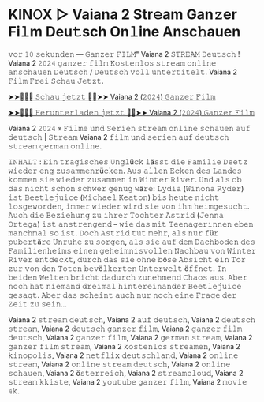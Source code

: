 <h1>KIN𝙾X ▷ Vaiana 2 Str𝚎am Gan𝚣er Fi𝚕m Deu𝚝sch On𝚕ine Ansc𝚑auen</h2>

𝚟𝚘𝚛 𝟷𝟶 𝚜𝚎𝚔𝚞𝚗𝚍𝚎𝚗 — 𝙶𝚊𝚗𝚣𝚎𝚛 𝙵𝙸𝙻𝙼" Vaiana 2 𝚂𝚃𝚁𝙴𝙰𝙼 𝙳𝚎𝚞𝚝𝚜𝚌𝚑 ! Vaiana 2 𝟸𝟶𝟸𝟺 𝚐𝚊𝚗𝚣𝚎𝚛 𝚏𝚒𝚕𝚖 𝙺𝚘𝚜𝚝𝚎𝚗𝚕𝚘𝚜 𝚜𝚝𝚛𝚎𝚊𝚖 𝚘𝚗𝚕𝚒𝚗𝚎 𝚊𝚗𝚜𝚌𝚑𝚊𝚞𝚎𝚗 𝙳𝚎𝚞𝚝𝚜𝚌𝚑 / 𝙳𝚎𝚞𝚝𝚜𝚌𝚑 𝚟𝚘𝚕𝚕 𝚞𝚗𝚝𝚎𝚛𝚝𝚒𝚝𝚎𝚕𝚝. Vaiana 2 𝙵𝚒𝚕𝚖 𝙵𝚛𝚎𝚒 𝚂𝚌𝚑𝚊𝚞 𝙹𝚎𝚝𝚣𝚝.

[➤➤🔴✅📱 𝚂𝚌𝚑𝚊𝚞 𝚓𝚎𝚝𝚣𝚝 🔴✅➤➤ Vaiana 2 (𝟸𝟶𝟸𝟺) 𝙶𝚊𝚗𝚣𝚎𝚛 𝙵𝚒𝚕𝚖](https://t.co/aKrP1NjdkF)

[➤➤🔴✅📱 𝙷𝚎𝚛𝚞𝚗𝚝𝚎𝚛𝚕𝚊𝚍𝚎𝚗 𝚓𝚎𝚝𝚣𝚝 🔴✅➤➤ Vaiana 2 (𝟸𝟶𝟸𝟺) 𝙶𝚊𝚗𝚣𝚎𝚛 𝙵𝚒𝚕𝚖](https://t.co/aKrP1NjdkF)

Vaiana 2 𝟸𝟶𝟸𝟺 » 𝙵𝚒𝚕𝚖𝚎 𝚞𝚗𝚍 𝚂𝚎𝚛𝚒𝚎𝚗 𝚜𝚝𝚛𝚎𝚊𝚖 𝚘𝚗𝚕𝚒𝚗𝚎 𝚜𝚌𝚑𝚊𝚞𝚎𝚗 𝚊𝚞𝚏 𝚍𝚎𝚞𝚝𝚜𝚌𝚑 | 𝚂𝚝𝚛𝚎𝚊𝚖 Vaiana 2 𝚏𝚒𝚕𝚖 𝚞𝚗𝚍 𝚜𝚎𝚛𝚒𝚎𝚗 𝚊𝚞𝚏 𝚍𝚎𝚞𝚝𝚜𝚌𝚑 𝚜𝚝𝚛𝚎𝚊𝚖 𝚐𝚎𝚛𝚖𝚊𝚗 𝚘𝚗𝚕𝚒𝚗𝚎.

𝙸𝙽𝙷𝙰𝙻𝚃 : 𝙴𝚒𝚗 𝚝𝚛𝚊𝚐𝚒𝚜𝚌𝚑𝚎𝚜 𝚄𝚗𝚐𝚕ü𝚌𝚔 𝚕ä𝚜𝚜𝚝 𝚍𝚒𝚎 𝙵𝚊𝚖𝚒𝚕𝚒𝚎 𝙳𝚎𝚎𝚝𝚣 𝚠𝚒𝚎𝚍𝚎𝚛 𝚎𝚗𝚐 𝚣𝚞𝚜𝚊𝚖𝚖𝚎𝚗𝚛ü𝚌𝚔𝚎𝚗. 𝙰𝚞𝚜 𝚊𝚕𝚕𝚎𝚗 𝙴𝚌𝚔𝚎𝚗 𝚍𝚎𝚜 𝙻𝚊𝚗𝚍𝚎𝚜 𝚔𝚘𝚖𝚖𝚎𝚗 𝚜𝚒𝚎 𝚠𝚒𝚎𝚍𝚎𝚛 𝚣𝚞𝚜𝚊𝚖𝚖𝚎𝚗 𝚒𝚗 𝚆𝚒𝚗𝚝𝚎𝚛 𝚁𝚒𝚟𝚎𝚛. 𝚄𝚗𝚍 𝚊𝚕𝚜 𝚘𝚋 𝚍𝚊𝚜 𝚗𝚒𝚌𝚑𝚝 𝚜𝚌𝚑𝚘𝚗 𝚜𝚌𝚑𝚠𝚎𝚛 𝚐𝚎𝚗𝚞𝚐 𝚠ä𝚛𝚎: 𝙻𝚢𝚍𝚒𝚊 (𝚆𝚒𝚗𝚘𝚗𝚊 𝚁𝚢𝚍𝚎𝚛) 𝚒𝚜𝚝 𝙱𝚎𝚎𝚝𝚕𝚎𝚓𝚞𝚒𝚌𝚎 (𝙼𝚒𝚌𝚑𝚊𝚎𝚕 𝙺𝚎𝚊𝚝𝚘𝚗) 𝚋𝚒𝚜 𝚑𝚎𝚞𝚝𝚎 𝚗𝚒𝚌𝚑𝚝 𝚕𝚘𝚜𝚐𝚎𝚠𝚘𝚛𝚍𝚎𝚗, 𝚒𝚖𝚖𝚎𝚛 𝚠𝚒𝚎𝚍𝚎𝚛 𝚠𝚒𝚛𝚍 𝚜𝚒𝚎 𝚟𝚘𝚗 𝚒𝚑𝚖 𝚑𝚎𝚒𝚖𝚐𝚎𝚜𝚞𝚌𝚑𝚝. 𝙰𝚞𝚌𝚑 𝚍𝚒𝚎 𝙱𝚎𝚣𝚒𝚎𝚑𝚞𝚗𝚐 𝚣𝚞 𝚒𝚑𝚛𝚎𝚛 𝚃𝚘𝚌𝚑𝚝𝚎𝚛 𝙰𝚜𝚝𝚛𝚒𝚍 (𝙹𝚎𝚗𝚗𝚊 𝙾𝚛𝚝𝚎𝚐𝚊) 𝚒𝚜𝚝 𝚊𝚗𝚜𝚝𝚛𝚎𝚗𝚐𝚎𝚗𝚍 – 𝚠𝚒𝚎 𝚍𝚊𝚜 𝚖𝚒𝚝 𝚃𝚎𝚎𝚗𝚊𝚐𝚎𝚛𝚒𝚗𝚗𝚎𝚗 𝚎𝚋𝚎𝚗 𝚖𝚊𝚗𝚌𝚑𝚖𝚊𝚕 𝚜𝚘 𝚒𝚜𝚝. 𝙳𝚘𝚌𝚑 𝙰𝚜𝚝𝚛𝚒𝚍 𝚝𝚞𝚝 𝚖𝚎𝚑𝚛, 𝚊𝚕𝚜 𝚗𝚞𝚛 𝚏ü𝚛 𝚙𝚞𝚋𝚎𝚛𝚝ä𝚛𝚎 𝚄𝚗𝚛𝚞𝚑𝚎 𝚣𝚞 𝚜𝚘𝚛𝚐𝚎𝚗, 𝚊𝚕𝚜 𝚜𝚒𝚎 𝚊𝚞𝚏 𝚍𝚎𝚖 𝙳𝚊𝚌𝚑𝚋𝚘𝚍𝚎𝚗 𝚍𝚎𝚜 𝙵𝚊𝚖𝚒𝚕𝚒𝚎𝚗𝚑𝚎𝚒𝚖𝚜 𝚎𝚒𝚗𝚎𝚗 𝚐𝚎𝚑𝚎𝚒𝚖𝚗𝚒𝚜𝚟𝚘𝚕𝚕𝚎𝚗 𝙽𝚊𝚌𝚑𝚋𝚊𝚞 𝚟𝚘𝚗 𝚆𝚒𝚗𝚝𝚎𝚛 𝚁𝚒𝚟𝚎𝚛 𝚎𝚗𝚝𝚍𝚎𝚌𝚔𝚝, 𝚍𝚞𝚛𝚌𝚑 𝚍𝚊𝚜 𝚜𝚒𝚎 𝚘𝚑𝚗𝚎 𝚋ö𝚜𝚎 𝙰𝚋𝚜𝚒𝚌𝚑𝚝 𝚎𝚒𝚗 𝚃𝚘𝚛 𝚣𝚞𝚛 𝚟𝚘𝚗 𝚍𝚎𝚗 𝚃𝚘𝚝𝚎𝚗 𝚋𝚎𝚟ö𝚕𝚔𝚎𝚛𝚝𝚎𝚗 𝚄𝚗𝚝𝚎𝚛𝚠𝚎𝚕𝚝 ö𝚏𝚏𝚗𝚎𝚝. 𝙸𝚗 𝚋𝚎𝚒𝚍𝚎𝚗 𝚆𝚎𝚕𝚝𝚎𝚗 𝚋𝚛𝚒𝚌𝚑𝚝 𝚍𝚊𝚍𝚞𝚛𝚌𝚑 𝚣𝚞𝚗𝚎𝚑𝚖𝚎𝚗𝚍 𝙲𝚑𝚊𝚘𝚜 𝚊𝚞𝚜. 𝙰𝚋𝚎𝚛 𝚗𝚘𝚌𝚑 𝚑𝚊𝚝 𝚗𝚒𝚎𝚖𝚊𝚗𝚍 𝚍𝚛𝚎𝚒𝚖𝚊𝚕 𝚑𝚒𝚗𝚝𝚎𝚛𝚎𝚒𝚗𝚊𝚗𝚍𝚎𝚛 𝙱𝚎𝚎𝚝𝚕𝚎𝚓𝚞𝚒𝚌𝚎 𝚐𝚎𝚜𝚊𝚐𝚝. 𝙰𝚋𝚎𝚛 𝚍𝚊𝚜 𝚜𝚌𝚑𝚎𝚒𝚗𝚝 𝚊𝚞𝚌𝚑 𝚗𝚞𝚛 𝚗𝚘𝚌𝚑 𝚎𝚒𝚗𝚎 𝙵𝚛𝚊𝚐𝚎 𝚍𝚎𝚛 𝚉𝚎𝚒𝚝 𝚣𝚞 𝚜𝚎𝚒𝚗…

Vaiana 2 𝚜𝚝𝚛𝚎𝚊𝚖 𝚍𝚎𝚞𝚝𝚜𝚌𝚑, Vaiana 2 𝚊𝚞𝚏 𝚍𝚎𝚞𝚝𝚜𝚌𝚑, Vaiana 2 𝚍𝚎𝚞𝚝𝚜𝚌𝚑 𝚜𝚝𝚛𝚎𝚊𝚖, Vaiana 2 𝚍𝚎𝚞𝚝𝚜𝚌𝚑 𝚐𝚊𝚗𝚣𝚎𝚛 𝚏𝚒𝚕𝚖, Vaiana 2 𝚐𝚊𝚗𝚣𝚎𝚛 𝚏𝚒𝚕𝚖 𝚍𝚎𝚞𝚝𝚜𝚌𝚑, Vaiana 2 𝚐𝚊𝚗𝚣𝚎𝚛 𝚏𝚒𝚕𝚖, Vaiana 2 𝚐𝚎𝚛𝚖𝚊𝚗 𝚜𝚝𝚛𝚎𝚊𝚖, Vaiana 2 𝚐𝚊𝚗𝚣𝚎𝚛 𝚏𝚒𝚕𝚖 𝚜𝚝𝚛𝚎𝚊𝚖, Vaiana 2 𝚔𝚘𝚜𝚝𝚎𝚗𝚕𝚘𝚜 𝚜𝚝𝚛𝚎𝚊𝚖𝚎𝚗, Vaiana 2 𝚔𝚒𝚗𝚘𝚙𝚘𝚕𝚒𝚜, Vaiana 2 𝚗𝚎𝚝𝚏𝚕𝚒𝚡 𝚍𝚎𝚞𝚝𝚜𝚌𝚑𝚕𝚊𝚗𝚍, Vaiana 2 𝚘𝚗𝚕𝚒𝚗𝚎 𝚜𝚝𝚛𝚎𝚊𝚖, Vaiana 2 𝚘𝚗𝚕𝚒𝚗𝚎 𝚜𝚝𝚛𝚎𝚊𝚖 𝚍𝚎𝚞𝚝𝚜𝚌𝚑, Vaiana 2 𝚘𝚗𝚕𝚒𝚗𝚎 𝚜𝚌𝚑𝚊𝚞𝚎𝚗, Vaiana 2 ö𝚜𝚝𝚎𝚛𝚛𝚎𝚒𝚌𝚑, Vaiana 2 𝚜𝚝𝚛𝚎𝚊𝚖𝚌𝚕𝚘𝚞𝚍, Vaiana 2 𝚜𝚝𝚛𝚎𝚊𝚖 𝚔𝚔𝚒𝚜𝚝𝚎, Vaiana 2 𝚢𝚘𝚞𝚝𝚞𝚋𝚎 𝚐𝚊𝚗𝚣𝚎𝚛 𝚏𝚒𝚕𝚖, Vaiana 2 𝚖𝚘𝚟𝚒𝚎 𝟺𝚔.
